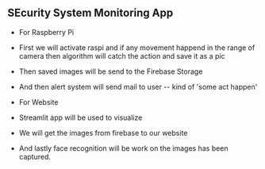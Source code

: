 ## SEcurity System Monitoring App

- For Raspberry Pi
- First we will activate raspi and if any movement happend in the range of camera then algorithm will catch the action and save it as a pic
- Then saved images will be send to the Firebase Storage
- And then alert system will send mail to user -- kind of 'some act happen'

- For Website
- Streamlit app will be used to visualize
- We will get the images from firebase to our website
- And lastly face recognition will be work on the images has been captured.